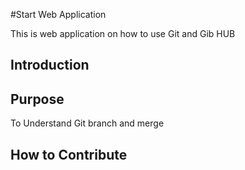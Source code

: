 #Start Web Application

This is web application on how to use Git and Gib HUB
## Introduction

## Purpose

To Understand Git branch and merge
## How to Contribute